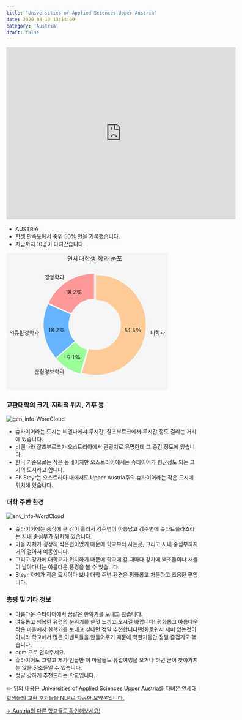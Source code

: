 ```yaml
---
title: "Universities of Applied Sciences Upper Austria"
date: 2020-08-19 13:14:09
category: 'Austria'
draft: false
---
```


<iframe
width="600"
height="450"
frameborder="0" style="border:0"
src="https://www.google.com/maps/embed/v1/place?key=AIzaSyC9e1AME-pVmWC4hBpFdu5S4dKzyepa3HQ&q=Universities+of+Applied+Sciences+Upper+Austria&center=48.1610538,14.0267157&zoom=14" allowfullscreen>
</iframe>

* AUSTRIA
* 학생 만족도에서 중위 50% 안을 기록했습니다.
* 지금까지 10명이 다녀갔습니다. 

![department-info](../plots/AT000008.png)
### 교환대학의 크기, 지리적 위치, 기후 등
![gen_info-WordCloud](../univ_wordclouds_okt/gen_info/AT000008_gen_info_okt.png)

* 슈타이어라는 도시는 비엔나에서 두시간, 잘츠부르크에서 두시간 정도 걸리는 거리에 있습니다.
* 비엔나와 잘츠부르크가 오스트리아에서 관광지로 유명한데 그 중간 정도에 있습니다.
* 한국 기준으로는 작은 동네이지만 오스트리아에서는 슈타이어가 평균정도 되는 크기의 도시라고 합니다.
* Fh Steyr는 오스트리아 내에서도 Upper Austria주의 슈타이어라는 작은 도시에 위치해 있습니다.


### 대학 주변 환경

![env_info-WordCloud](../univ_wordclouds_okt/env_info/AT000008_env_info_okt.png)

* 슈타이어에는 중심에 큰 강이 흘러서 강주변이 아름답고 강주변에 슈타트플라츠라는 시내 중심부가 위치해 있습니다.
* 마을 자체가 굉장히 작은편이었기 때문에 학교부터 사는곳, 그리고 시내 중심부까지 거의 걸어서 이동합니다.
* 그리고 강가에 대학교가 위치하기 때문에 학교에 갈 때마다 강가에 백조들이나 새들이 날아다니는 아름다운 풍경을 볼 수 있습니다.
* Steyr 자체가 작은 도시이다 보니 대학 주변 환경은 평화롭고 차분하고 조용한 편입니다.


### 총평 및 기타 정보 
* 아름다운 슈타이어에서 꿈같은 한학기를 보내고 왔습니다.
* 여유롭고 행복한 유럽의 분위기를 한껏 느끼고 오시길 바랍니다! 평화롭고 아름다운 작은 마을에서 한학기를 보내고 싶다면 정말 추천합니다!평화로워서 재미 없는것이 아니라 학교에서 많은 이벤트들을 만들어주기 때문에 학한기동안 정말 즐겁기도 했습니다.
* com 으로 연락주세요.
* 슈타이어도 그렇고 제가 언급한 이 마을들도 유럽여행을 오거나 하면 굳이 찾아가지는 않을 장소들일 수 있습니다.
* 정말 강하게 추천드리는 학교입니다.


[✏️ 위의 내용은 Universities of Applied Sciences Upper Austria를 다녀온 연세대 학생들의 교환 후기들을 NLP로 가공한 요약본입니다.](http://oia.yonsei.ac.kr/partner/expReport.asp?ucode=AT000008&bgbn=A)

[✈️ Austria의 다른 학교들도 확인해보세요!](https://yonsei-exchange.netlify.app/?category=Austria)
